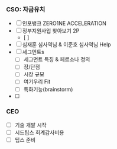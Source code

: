 ### CSO: 자금유치 
- [ ] 인포뱅크 ZERO1NE ACCELERATION
- [ ] 정부지원사업 찾아보기 2P
	- [ ] 
- [ ] 심재훈 심사역님 & 이준호 심사역님 Help
- [ ] 세그먼트s
	- [ ] 세그먼트 특징 & 페르소나 정의
	- [ ] 장/단점
	- [ ] 시장 규모
	- [ ] 여기우리 Fit
	- [ ] 특화기능(brainstorm)
- [ ] 

### CEO
- [ ] 기술 개발 시작
- [ ] 시드팁스 회계감사비용
- [ ] 팁스 준비